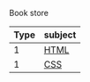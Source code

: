 Book store


 Type     | subject  |
| ----------- | ----------- |
| 1 |[HTML](/index.html)|
|1|[CSS](/style.css)|